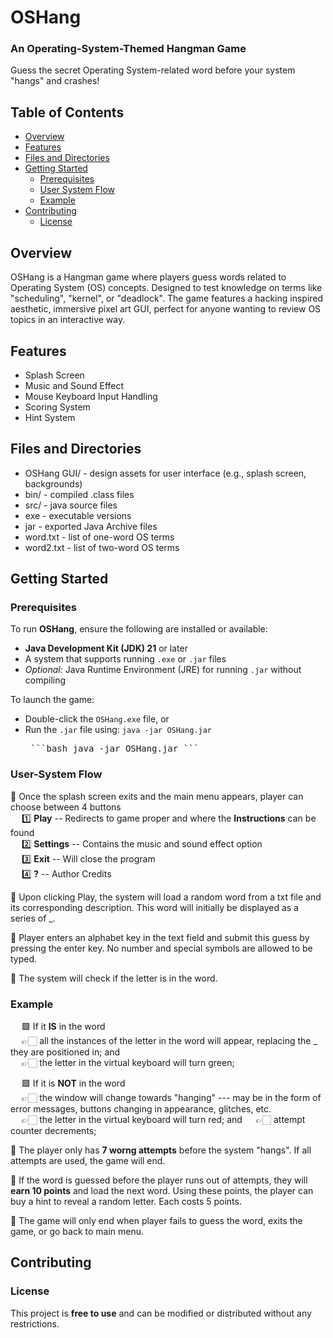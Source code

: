 # OSHang
### An Operating-System-Themed Hangman Game
Guess the secret Operating System-related word before your system "hangs" and crashes!

## Table of Contents
- [Overview](#overview)
- [Features](#features)
- [Files and Directories](#files-and-directories)
- [Getting Started](#getting-started)
  - [Prerequisites](#prerequisites)
  - [User System Flow](#user-system-flow)
  - [Example](#example)
- [Contributing](#contributing)
  - [License](#license)

## Overview
OSHang is a Hangman game where players guess words related to Operating System (OS) concepts. Designed to test knowledge on terms like "scheduling", "kernel", or "deadlock". The game features a hacking inspired aesthetic, immersive pixel art GUI, perfect for anyone wanting to review OS topics in an interactive way.

## Features 
- Splash Screen  
- Music and Sound Effect  
- Mouse Keyboard Input Handling  
- Scoring System  
- Hint System

## Files and Directories
- OSHang GUI/ - design assets for user interface (e.g., splash screen, backgrounds)
- bin/ - compiled .class files
- src/ - java source files
- exe - executable versions
- jar - exported Java Archive files
- word.txt - list of one-word OS terms
- word2.txt - list of two-word OS terms 

## Getting Started

### Prerequisites

To run **OSHang**, ensure the following are installed or available:

- **Java Development Kit (JDK) 21** or later  
- A system that supports running `.exe` or `.jar` files  
- *Optional:* Java Runtime Environment (JRE) for running `.jar` without compiling

To launch the game:

- Double-click the `OSHang.exe` file, or  
- Run the `.jar` file using: `java -jar OSHang.jar`
  <pre> ```bash java -jar OSHang.jar ``` </pre>

### User-System Flow
🎯 Once the splash screen exits and the main menu appears, player can choose between 4 buttons  
  &emsp; 1️⃣ **Play** -- Redirects to game proper and where the **Instructions** can be found  
  &emsp; 2️⃣ **Settings** -- Contains the music and sound effect option  
  &emsp; 3️⃣ **Exit** -- Will close the program  
  &emsp; 4️⃣ **?** -- Author Credits  
    
🎯 Upon clicking Play, the system will load a random word from a txt file and its corresponding description. This word will initially be displayed as a series of _.
  
🎯 Player enters an alphabet key in the text field and submit this guess by pressing the enter key. No number and special symbols are allowed to be typed.  
  
🎯 The system will check if the letter is in the word.

### Example
  &emsp; 🟩 If it **IS** in the word  
  &emsp; 👉🏻 all the instances of the letter in the word will appear, replacing the _ they are positioned in; and   
  &emsp; 👉🏻 the letter in the virtual keyboard will turn green;     
  
  &emsp; 🟩 If it is **NOT** in the word  
  &emsp; 👉🏻 the window will change towards "hanging" --- may be in the form of error messages, buttons changing in appearance, glitches, etc.  
  &emsp; 👉🏻 the letter in the virtual keyboard will turn red; and
  &emsp; 👉🏻 attempt counter decrements;  
    
🎯 The player only has **7 worng attempts** before the system "hangs". If all attempts are used, the game will end.  
  
🎯 If the word is guessed before the player runs out of attempts, they will **earn 10 points** and load the next word. Using these points, the player can buy a hint to reveal a random letter. Each costs 5 points.
  
🎯 The game will only end when player fails to guess the word, exits the game, or go back to main menu.

## Contributing
 
### License
This project is **free to use** and can be modified or distributed without any restrictions.



